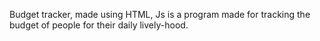 Budget tracker, made using HTML, Js is a program made for tracking the budget of people for their daily lively-hood.
